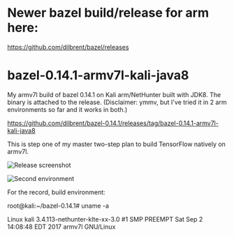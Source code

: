 # Newer bazel build/release for arm here:

https://github.com/dilbrent/bazel/releases

# bazel-0.14.1-armv7l-kali-java8

My armv7l build of bazel 0.14.1 on Kali arm/NetHunter built with JDK8.  The binary is attached to the release. (Disclaimer: ymmv, but I've tried it in 2 arm environments so far and it works in both.)

https://github.com/dilbrent/bazel-0.14.1/releases/tag/bazel-0.14.1-armv7l-kali-java8

This is step one of my master two-step plan to build TensorFlow natively on armv7l.

![Release screenshot](https://user-images.githubusercontent.com/10505790/41519051-9b8e5126-727a-11e8-8a4e-bed72dd5c7e8.png)

![Second environment](https://user-images.githubusercontent.com/10505790/41846935-352731b0-782d-11e8-8881-35929e0c11e8.png)

For the record, build environment:

root@kali:~/bazel-0.14.1# uname -a

Linux kali 3.4.113-nethunter-klte-xx-3.0 #1 SMP PREEMPT Sat Sep 2 14:08:48 EDT 2017 armv7l GNU/Linux

